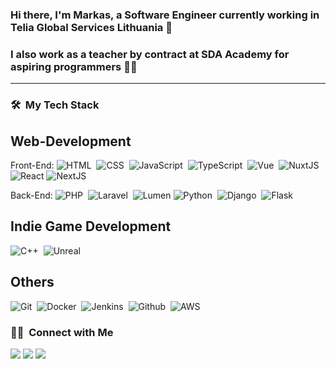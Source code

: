 ### Hi there, I'm Markas, a Software Engineer currently working in Telia Global Services Lithuania 👋
### I also work as a teacher by contract at SDA Academy for aspiring programmers 👨‍💻
---
### 🛠 &nbsp;My Tech Stack

## Web-Development
Front-End: 
![HTML](https://img.shields.io/badge/-HTML-05122A?style=flat&logo=HTML5)&nbsp;
![CSS](https://img.shields.io/badge/-CSS-05122A?style=flat&logo=CSS3&logoColor=1572B6)&nbsp;
![JavaScript](https://img.shields.io/badge/-JavaScript-05122A?style=flat&logo=javascript)&nbsp;
![TypeScript](https://img.shields.io/badge/-TypeScript-05122A?style=flat&logo=typescript)&nbsp;
![Vue](https://img.shields.io/badge/-Vue-05122A?style=flat&logo=Vue.js)&nbsp;
![NuxtJS](https://img.shields.io/badge/-Nuxt.JS-05122A?style=flat&logo=nuxt.js)&nbsp;
![React](https://img.shields.io/badge/-React-05122A?style=flat&logo=react)
![NextJS](https://img.shields.io/badge/-Next.JS-05122A?style=flat&logo=next.js)

Back-End:
![PHP](https://img.shields.io/badge/-PHP-05122A?style=flat&logo=php)&nbsp;
![Laravel](https://img.shields.io/badge/-Laravel-05122A?style=flat&logo=laravel)&nbsp;
![Lumen](https://img.shields.io/badge/-Lumen-05122A?style=flat&logo=lumen)
![Python](https://img.shields.io/badge/-Python-05122A?style=flat&logo=python)&nbsp;
![Django](https://img.shields.io/badge/-Django-05122A?style=flat&logo=django&logoColor=092E20)&nbsp;
![Flask](https://img.shields.io/badge/-Flask-05122A?style=flat&logo=flask)&nbsp;

## Indie Game Development
![C++](https://img.shields.io/badge/-C++-05122A?style=flat&logo=C%2B%2B&logoColor=00599C)&nbsp;
![Unreal](https://img.shields.io/badge/-UnrealEngine-05122A?style=flat&logo=unreal-engine&logoColor=fff)&nbsp;

## Others
![Git](https://img.shields.io/badge/-Git-05122A?style=flat&logo=git)&nbsp;
![Docker](https://img.shields.io/badge/-Docker-05122A?style=flat&logo=docker)&nbsp;
![Jenkins](https://img.shields.io/badge/-Jenkins-05122A?style=flat&logo=jenkins)&nbsp;
![Github](https://img.shields.io/badge/-GitHub_Actions-05122A?style=flat&logo=github)&nbsp;
![AWS](https://img.shields.io/badge/-AWS-05122A?style=flat&logo=amazon)&nbsp;

### 🤝🏻 &nbsp;Connect with Me
<a href="https://www.mikey.lt"><img src="https://img.shields.io/badge/-Personal_Portfolio-3423A6?style=flat&logo=Google-Chrome&logoColor=white"/></a>
<a href="https://www.linkedin.com/in/markas-mikalauskas-5059bb129/"><img src="https://img.shields.io/badge/-Markas%20Mikalauskas-0077B5?style=flat&logo=Linkedin&logoColor=white"/></a>
<a href="mailto:work.markas@gmail.com"><img src="https://img.shields.io/badge/-work.markas@gmail.com-D14836?style=flat&logo=Gmail&logoColor=white"/></a>
